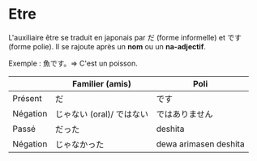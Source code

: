 <!-- TITLE: Etre -->
<!-- SUBTITLE: Exprimer l'état d'être -->

# Etre
L'auxiliaire être se traduit en japonais par だ (forme informelle) et です (forme polie).
Il se rajoute après un **nom** ou un **na-adjectif**.

Exemple : 魚です。=> C'est un poisson.

|          | Familier (amis)          | Poli                  |
|----------|--------------------------|-----------------------|
| Présent  | だ                       | です                 |
| Négation | じゃない (oral)/ ではない  | ではありません         |
| Passé    | だった                    | deshita               |
| Négation | じゃなかった               | dewa arimasen deshita |